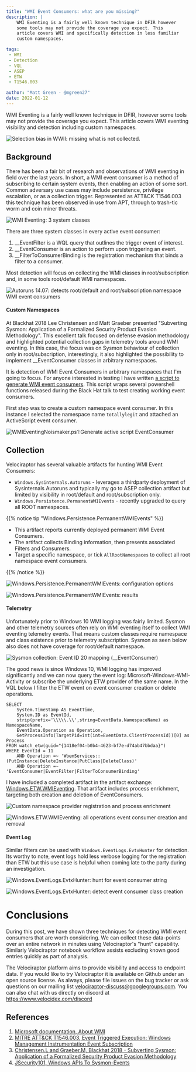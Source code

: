 ```yaml
---
title: "WMI Event Consumers: what are you missing?"
description: |
    WMI Eventing is a fairly well known technique in DFIR however
    some tools may not provide the coverage you expect. This
    article covers WMI and specifically detection in less familiar
    custom namespaces.

tags:
 - WMI
 - Detection
 - VQL
 - ASEP
 - ETW
 - T1546.003

author: "Matt Green - @mgreen27"
date: 2022-01-12
---
```


WMI Eventing is a fairly well known technique in DFIR, however some
tools may not provide the coverage you expect. This article covers
WMI eventing visibility and detection including custom namespaces.

![Selection bias in WWII: missing what is not collected.](00SelectionBias.png)

## Background

There has been a fair bit of research and observations of WMI eventing
in field over the last years. In short, a WMI event consumer is a
method of subscribing to certain system events, then enabling an action
of some sort. Common adversary use cases may include persistence, privilege
escalation, or as a collection trigger. Represented as ATT&CK T1546.003
this technique has been observed in use from APT, through to trash-tic
worm and coin miner threats.

![WMI Eventing: 3 system classes](01WMIOverview.png)

There are three system classes in every active event consumer:

1. \_\_EventFilter is a WQL query that outlines the trigger event of
interest.
2. \_\_EventConsumer is an action to perform upon triggering an event.
3. \_\_FilterToConsumerBinding is the registration mechanism that binds
a filter to a consumer.

Most detection will focus on collecting the WMI classes in root/subscription
and, in some tools root/default WMI namespaces.

![Autoruns 14.07: detects root/default and root/subscription namespace WMI event consumers](02Autoruns.png)


#### Custom Namespaces

At Blackhat 2018 Lee Christensen and Matt Graeber presented "Subverting
Sysmon: Application of a Formalized Security Product Evasion Methodology".
This excellent talk focused on defense evasion methodology and highlighted
potential collection gaps in telemetry tools around WMI eventing. In this
case, the focus was on Sysmon behaviour of collection only in
root/subscription, interestingly, it also highlighted the possibility to
implement \_\_EventConsumer classes in arbitrary namespaces.

It is detection of WMI Event Consumers in arbitrary namespaces that I'm going
to focus. For anyone interested in testing I have written
[a script to generate WMI event consumers](https://github.com/mgreen27/mgreen27.github.io/blob/master/static/other/WMIEventingNoisemaker/WmiEventingNoisemaker.ps1).
This script wraps several powershell functions released during the Black
Hat talk to test creating working event consumers.

First step was to create a custom namespace event consumer. In this
instance I selected the namespace name `totallylegit` and attached an
ActiveScript event consumer.

![WMIEventingNoismaker.ps1:Generate active script EventConsumer](04WMIEventGeneration.png)


## Collection

Velociraptor has several valuable artifacts for hunting WMI Event
Consumers:

* `Windows.Sysinternals.Autoruns` - leverages a thirdparty deployment of
Sysinternals Autoruns and typically my go to ASEP collection artifact but
limited by visibility in root/default and root/subscription only.
* `Windows.Persistence.PermanentWMIEvents` - recently upgraded to query
all ROOT namespaces.

{{% notice tip "Windows.Persistence.PermanentWMIEvents" %}}
* This artifact reports currently deployed permanent WMI Event Consumers.
* The artifact collects Binding information, then presents associated Filters and Consumers.
* Target a specific namespace, or tick `AllRootNamespaces` to collect all
root namespace event consumers.

{{% /notice %}}

![Windows.Persistence.PermanentWMIEvents: configuration options](05collection.png)

![Windows.Persistence.PermanentWMIEvents: results](05collection_results.png)


#### Telemetry

Unfortunately prior to Windows 10 WMI logging was fairly limited. Sysmon and
other telemetry sources often rely on WMI eventing itself to collect WMI
eventing telemetry events. That means custom classes require namespace and
class existence prior to telemetry subscription. Sysmon as seen below also
does not have coverage for root/default namespace.

![Sysmon collection: Event ID 20 mapping (`__EventConsumer`)](03SysmonEid20.png)

The good news is since Windows 10, WMI logging has improved significantly
and we can now query the event log: Microsoft-Windows-WMI-Activity or
subscribe the underlying ETW provider of the same name. In the VQL below
I filter the ETW event on event consumer creation or delete operations.

```vql
SELECT
    System.TimeStamp AS EventTime,
    System.ID as EventId,
    strip(prefix='\\\\\.\\',string=EventData.NamespaceName) as NamespaceName,
    EventData.Operation as Operation,
    GetProcessInfo(TargetPid=int(int=EventData.ClientProcessId))[0] as Process
FROM watch_etw(guid="{1418ef04-b0b4-4623-bf7e-d74ab47bbdaa}")
WHERE EventId = 11
    AND Operation =~ 'WbemServices::(PutInstance|DeleteInstance|PutClass|DeleteClass)'
    AND Operation =~ 'EventConsumer|EventFilter|FilterToConsumerBinding'
```

I have included a completed artifact in the artifact exchange:
[Windows.ETW.WMIEventing](https://docs.velociraptor.app/exchange/artifacts/pages/wmieventing/).
That artifact includes process enrichment, targeting both creation and deletion of EventConsumers.

![Custom namespace provider registration and process enrichment](06ETW.png)

![Windows.ETW.WMIEventing: all operations event consumer creation and removal](06ETWb.png)


#### Event Log

Similar filters can be used with ```Windows.EventLogs.EvtxHunter``` for
detection. Its worthy to note, event logs hold less verbose logging for
the registration than ETW but this use case is helpful when coming late
to the party during an investigation.

![Windows.EventLogs.EvtxHunter: hunt for event consumer string](07EvtxHunter.png)

![Windows.EventLogs.EvtxHunter: detect event consumer class creation](07EvtxHunterb.png)


# Conclusions

During this post, we have shown three techniques for detecting WMI event consumers
that are worth considering. We can collect these data-points over an entire
network in minutes using Velociraptor's "hunt" capability. Similarly
Velociraptor notebook workflow assists excluding known good entries quickly as part of analysis.

The Velociraptor platform aims to provide visibility and access
to endpoint data. If you would like to try Velociraptor it is available on Github under an open source license.
As always, please file issues on the bug tracker or ask questions on our
mailing list velociraptor-discuss@googlegroups.com. You can also chat with
us directly on discord at https://www.velocidex.com/discord


## References

1. [Microsoft documentation, About WMI](https://docs.microsoft.com/en-us/windows/win32/wmisdk/about-wmi)
2. [MITRE ATT&CK T1546.003, Event Triggered Execution: Windows Management Instrumentation Event Subscription](https://attack.mitre.org/techniques/T1546/003/)
3. [Christensen.L and Graeber.M, Blackhat 2018 - Subverting Sysmon: Application of a Formalized Security Product Evasion Methodology](https://www.youtube.com/watch?v=R5IEyoFpZq0)
4. [JSecurity101, Windows APIs To Sysmon-Events](https://github.com/jsecurity101/Windows-API-To-Sysmon-Events/)
